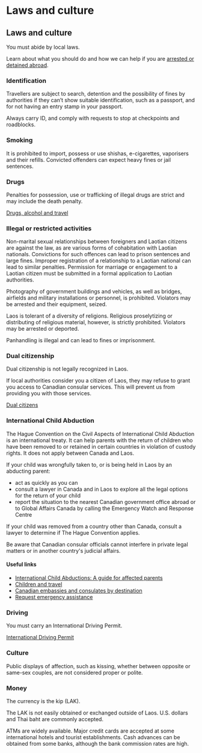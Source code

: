 # Laws and culture

## Laws and culture

You must abide by local laws.

Learn about what you should do and how we can help if you are [arrested or detained abroad](http://travel.gc.ca/assistance/emergency-info/arrest-detention).

### Identification

Travellers are subject to search, detention and the possibility of fines by authorities if they can’t show suitable identification, such as a passport, and for not having an entry stamp in your passport.

Always carry ID, and comply with requests to stop at checkpoints and roadblocks.

### Smoking

It is prohibited to import, possess or use shishas, e-cigarettes, vaporisers and their refills. Convicted offenders can expect heavy fines or jail sentences.

### Drugs

Penalties for possession, use or trafficking of illegal drugs are strict and may include the death penalty.

[Drugs, alcohol and travel](https://travel.gc.ca/travelling/health-safety/drugs)

### Illegal or restricted activities

Non-marital sexual relationships between foreigners and Laotian citizens are against the law, as are various forms of cohabitation with Laotian nationals. Convictions for such offences can lead to prison sentences and large fines. Improper registration of a relationship to a Laotian national can lead to similar penalties. Permission for marriage or engagement to a Laotian citizen must be submitted in a formal application to Laotian authorities.

Photography of government buildings and vehicles, as well as bridges, airfields and military installations or personnel, is prohibited. Violators may be arrested and their equipment, seized.

Laos is tolerant of a diversity of religions. Religious proselytizing or distributing of religious material, however, is strictly prohibited. Violators may be arrested or deported.

Panhandling is illegal and can lead to fines or imprisonment.

### Dual citizenship

Dual citizenship is not legally recognized in Laos.

If local authorities consider you a citizen of Laos, they may refuse to grant you access to Canadian consular services. This will prevent us from providing you with those services.

[Dual citizens](https://travel.gc.ca/travelling/documents/dual-citizenship)

### International Child Abduction

The Hague Convention on the Civil Aspects of International Child Abduction is an international treaty. It can help parents with the return of children who have been removed to or retained in certain countries in violation of custody rights. It does not apply between Canada and Laos.

If your child was wrongfully taken to, or is being held in Laos by an abducting parent:

* act as quickly as you can
* consult a lawyer in Canada and in Laos to explore all the legal options for the return of your child
* report the situation to the nearest Canadian government office abroad or to Global Affairs Canada by calling the Emergency Watch and Response Centre

If your child was removed from a country other than Canada, consult a lawyer to determine if The Hague Convention applies.

Be aware that Canadian consular officials cannot interfere in private legal matters or in another country's judicial affairs.

#### Useful links

* [International Child Abductions: A guide for affected parents](https://travel.gc.ca/travelling/publications/international-child-abductions)
* [Children and travel](https://travel.gc.ca/travelling/children)
* [Canadian embassies and consulates by destination](https://travel.gc.ca/assistance/embassies-consulates)
* [Request emergency assistance](https://travel.gc.ca/assistance/emergency-assistance)

### Driving

You must carry an International Driving Permit.

[International Driving Permit](https://travel.gc.ca/travelling/documents/international-driving-permit)

### Culture

Public displays of affection, such as kissing, whether between opposite or same-sex couples, are not considered proper or polite.

### Money

The currency is the kip (LAK).

The LAK is not easily obtained or exchanged outside of Laos. U.S. dollars and Thai baht are commonly accepted.

ATMs are widely available. Major credit cards are accepted at some international hotels and tourist establishments. Cash advances can be obtained from some banks, although the bank commission rates are high.